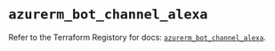 # `azurerm_bot_channel_alexa`

Refer to the Terraform Registory for docs: [`azurerm_bot_channel_alexa`](https://registry.terraform.io/providers/hashicorp/azurerm/3.59.0/docs/resources/bot_channel_alexa).
